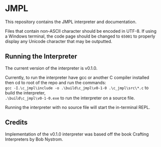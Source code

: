 # JMPL

This repository contains the JMPL interpreter and documentation.

Files that contain non-ASCII character should be encoded in UTF-8. If using a Windows terminal, the code page should be changed to `65001` to properly display any Unicode character that may be outputted.

## Running the Interpreter
The current version of the interpreter is v0.1.0.

Currently, to run the interpreter have gcc or another C compiler installed then cd to root of the repo and run the commands:\
`gcc -I.\c_jmpl\include -o .\build\c_jmpl\v0-1-0 .\c_jmpl\src\*.c` to build the interpreter, \
`.\build\c_jmpl\v0-1-0.exe` to run the interpreter on a source file.

Running the interpreter with no source file will start the in-terminal REPL.

## Credits
Implementation of the v0.1.0 interpreter was based off the book Crafting Interpreters by Bob Nystrom.
